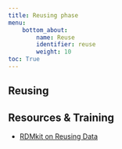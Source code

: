 ```yaml
---
title: Reusing phase
menu:
    bottom_about:
        name: Reuse
        identifier: reuse
        weight: 10
toc: True
---
```


## Reusing
<!-- link to the same as is part of VR KM reuse eg data cite -->
<!-- About text -->

## Resources & Training
* [RDMkit on Reusing Data](https://rdmkit.elixir-europe.org/reusing)
